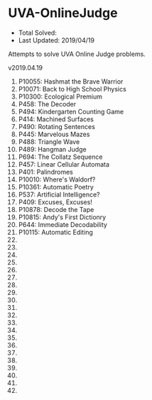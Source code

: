 # UVA-OnlineJudge
- Total Solved:
- Last Updated: 2019/04/19

Attempts to solve UVA Online Judge problems.

v2019.04.19
1. P10055: Hashmat the Brave Warrior
2. P10071: Back to High School Physics
3. P10300: Ecological Premium
4. P458: The Decoder
5. P494: Kindergarten Counting Game
6. P414: Machined Surfaces
7. P490: Rotating Sentences
8. P445: Marvelous Mazes
9. P488: Triangle Wave
10. P489: Hangman Judge
11. P694: The Collatz Sequence
12. P457: Linear Cellular Automata
13. P401: Palindromes
14. P10010: Where's Waldorf?
15. P10361: Automatic Poetry
16. P537: Artificial Intelligence?
17. P409: Excuses, Excuses!
18. P10878: Decode the Tape
19. P10815: Andy's First Dictionry
20. P644: Immediate Decodability
21. P10115: Automatic Editing
22. 
23. 
24. 
25. 
26. 
27. 
28. 
29. 
30. 
31. 
32. 
33. 
34. 
35. 
36. 
37. 
38. 
39. 
40. 
41. 
42. 
